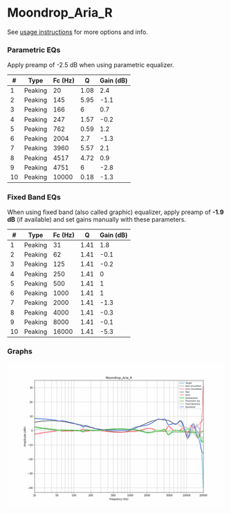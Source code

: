 # Moondrop_Aria_R
See [usage instructions](https://github.com/jaakkopasanen/AutoEq#usage) for more options and info.

### Parametric EQs
Apply preamp of -2.5 dB when using parametric equalizer.

|   # | Type    |   Fc (Hz) |    Q |   Gain (dB) |
|-----|---------|-----------|------|-------------|
|   1 | Peaking |        20 | 1.08 |         2.4 |
|   2 | Peaking |       145 | 5.95 |        -1.1 |
|   3 | Peaking |       166 | 6    |         0.7 |
|   4 | Peaking |       247 | 1.57 |        -0.2 |
|   5 | Peaking |       762 | 0.59 |         1.2 |
|   6 | Peaking |      2004 | 2.7  |        -1.3 |
|   7 | Peaking |      3960 | 5.57 |         2.1 |
|   8 | Peaking |      4517 | 4.72 |         0.9 |
|   9 | Peaking |      4751 | 6    |        -2.8 |
|  10 | Peaking |     10000 | 0.18 |        -1.3 |

### Fixed Band EQs
When using fixed band (also called graphic) equalizer, apply preamp of **-1.9 dB** (if available) and set gains manually with these parameters.

|   # | Type    |   Fc (Hz) |    Q |   Gain (dB) |
|-----|---------|-----------|------|-------------|
|   1 | Peaking |        31 | 1.41 |         1.8 |
|   2 | Peaking |        62 | 1.41 |        -0.1 |
|   3 | Peaking |       125 | 1.41 |        -0.2 |
|   4 | Peaking |       250 | 1.41 |         0   |
|   5 | Peaking |       500 | 1.41 |         1   |
|   6 | Peaking |      1000 | 1.41 |         1   |
|   7 | Peaking |      2000 | 1.41 |        -1.3 |
|   8 | Peaking |      4000 | 1.41 |        -0.3 |
|   9 | Peaking |      8000 | 1.41 |        -0.1 |
|  10 | Peaking |     16000 | 1.41 |        -5.3 |

### Graphs
![](./Moondrop_Aria_R.png)
